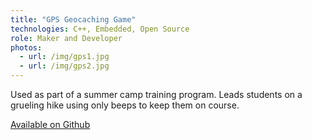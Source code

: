```yaml
---
title: "GPS Geocaching Game"
technologies: C++, Embedded, Open Source
role: Maker and Developer
photos:
  - url: /img/gps1.jpg
  - url: /img/gps2.jpg
---
```

Used as part of a summer camp training program. Leads students on a grueling hike using only beeps to keep them on course.

[Available on Github](https://github.com/rebelzach/GPS-Follow-The-Leader)
